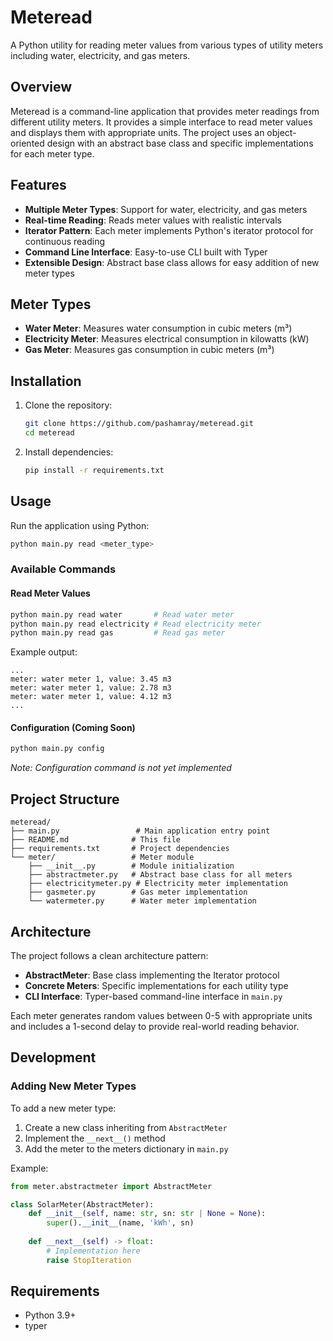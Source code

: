 # Meteread

A Python utility for reading meter values from various types of utility meters including water, electricity, and gas meters.

## Overview

Meteread is a command-line application that provides meter readings from different utility meters. It provides a simple interface to read meter values and displays them with appropriate units. The project uses an object-oriented design with an abstract base class and specific implementations for each meter type.

## Features

- **Multiple Meter Types**: Support for water, electricity, and gas meters
- **Real-time Reading**: Reads meter values with realistic intervals
- **Iterator Pattern**: Each meter implements Python's iterator protocol for continuous reading
- **Command Line Interface**: Easy-to-use CLI built with Typer
- **Extensible Design**: Abstract base class allows for easy addition of new meter types

## Meter Types

- **Water Meter**: Measures water consumption in cubic meters (m³)
- **Electricity Meter**: Measures electrical consumption in kilowatts (kW)
- **Gas Meter**: Measures gas consumption in cubic meters (m³)

## Installation

1. Clone the repository:
    ```bash
    git clone https://github.com/pashamray/meteread.git
    cd meteread
    ```

2. Install dependencies:
    ```bash
    pip install -r requirements.txt
    ```

## Usage

Run the application using Python:

```bash
python main.py read <meter_type>
```

### Available Commands

#### Read Meter Values
```bash
python main.py read water       # Read water meter
python main.py read electricity # Read electricity meter
python main.py read gas         # Read gas meter
```

Example output:
```
...
meter: water meter 1, value: 3.45 m3
meter: water meter 1, value: 2.78 m3
meter: water meter 1, value: 4.12 m3
...
```

#### Configuration (Coming Soon)
```bash
python main.py config
```
*Note: Configuration command is not yet implemented*

## Project Structure

```
meteread/
├── main.py                 # Main application entry point
├── README.md              # This file
├── requirements.txt       # Project dependencies
└── meter/                 # Meter module
    ├── __init__.py        # Module initialization
    ├── abstractmeter.py   # Abstract base class for all meters
    ├── electricitymeter.py # Electricity meter implementation
    ├── gasmeter.py        # Gas meter implementation
    └── watermeter.py      # Water meter implementation
```

## Architecture

The project follows a clean architecture pattern:

- **AbstractMeter**: Base class implementing the Iterator protocol
- **Concrete Meters**: Specific implementations for each utility type
- **CLI Interface**: Typer-based command-line interface in `main.py`

Each meter generates random values between 0-5 with appropriate units and includes a 1-second delay to provide real-world reading behavior.

## Development

### Adding New Meter Types

To add a new meter type:

1. Create a new class inheriting from `AbstractMeter`
2. Implement the `__next__()` method
3. Add the meter to the meters dictionary in `main.py`

Example:
```python
from meter.abstractmeter import AbstractMeter

class SolarMeter(AbstractMeter):
    def __init__(self, name: str, sn: str | None = None):
        super().__init__(name, 'kWh', sn)
    
    def __next__(self) -> float:
        # Implementation here
        raise StopIteration
```

## Requirements

- Python 3.9+
- typer
